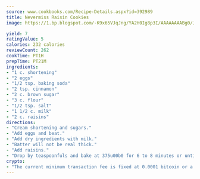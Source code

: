 ```yaml
---
source: www.cookbooks.com/Recipe-Details.aspx?id=392989
title: Nevermiss Raisin Cookies
image: https://1.bp.blogspot.com/-K9x65VJqJng/YA2H0Ig8p3I/AAAAAAAABg0/JRKr7ZzesxofwlGw6YudXad_aQn9BD52QCLcBGAsYHQ/s299/2.png

yield: 7
ratingValue: 5
calories: 232 calories
reviewCount: 262
cookTime: PT1H
prepTime: PT21M
ingredients:
- "1 c. shortening"
- "2 eggs"
- "1/2 tsp. baking soda"
- "2 tsp. cinnamon"
- "2 c. brown sugar"
- "3 c. flour"
- "1/2 tsp. salt"
- "1 1/2 c. milk"
- "2 c. raisins"
directions:
- "Cream shortening and sugars."
- "Add eggs and beat."
- "Add dry ingredients with milk."
- "Batter will not be real thick."
- "Add raisins."
- "Drop by teaspoonfuls and bake at 375u00b0 for 6 to 8 minutes or until set."
crypto:
- "The current minimum transaction fee is fixed at 0.0001 bitcoin or a tenth of a millibitcoin per kilobyte, recently decreased from one millibitcoin."
---
```

